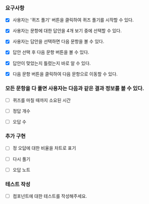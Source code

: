 ### 요구사항

- [x] 사용자는 '퀴즈 풀기' 버튼을 클릭하여 퀴즈 풀기를 시작할 수 있다.

- [x] 사용자는 문항에 대한 답안을 4개 보기 중에 선택할 수 있다.

- [x] 사용자는 답안을 선택하면 다음 문항을 볼 수 있다.

- [x] 답안 선택 후 다음 문항 버튼을 볼 수 있다.

- [x] 답안이 맞았는지 틀렸는지 바로 알 수 있다.

- [x] 다음 문항 버튼을 클릭하여 다음 문항으로 이동할 수 있다.

### 모든 문항을 다 풀면 사용자는 다음과 같은 결과 정보를 볼 수 있다. 

- [ ] 퀴즈를 마칠 때까지 소요된 시간 

- [ ] 정답 개수

- [ ] 오답 수

### 추가 구현
- [ ] 정 오답에 대한 비율을 차트로 표기

- [ ] 다시 풀기

- [ ] 오답 노트

### 테스트 작성
- [ ] 컴포넌트에 대한 테스트를 작성해주세요.